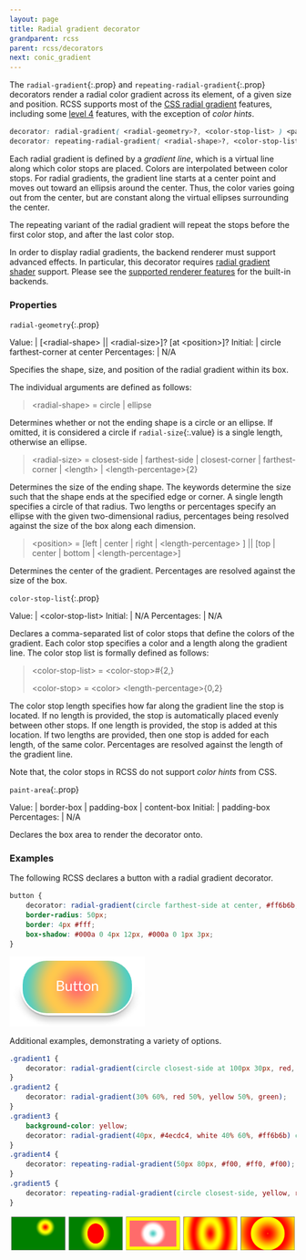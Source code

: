 ```yaml
---
layout: page
title: Radial gradient decorator
grandparent: rcss
parent: rcss/decorators
next: conic_gradient
---
```


The `radial-gradient`{:.prop} and `repeating-radial-gradient`{:.prop} decorators render a radial color gradient across its element, of a given size and position. RCSS supports most of the [CSS radial gradient](https://drafts.csswg.org/css-images-3/#radial-gradients) features, including some [level 4](https://drafts.csswg.org/css-images-4/#radial-gradients) features, with the exception of *color hints*.

```css
decorator: radial-gradient( <radial-geometry>?, <color-stop-list> ) <paint-area>?;
decorator: repeating-radial-gradient( <radial-shape>?, <color-stop-list> ) <paint-area>?;
```

Each radial gradient is defined by a *gradient line*, which is a virtual line along which color stops are placed. Colors are interpolated between color stops. For radial gradients, the gradient line starts at a center point and moves out toward an ellipsis around the center. Thus, the color varies going out from the center, but are constant along the virtual ellipses surrounding the center.

The repeating variant of the radial gradient will repeat the stops before the first color stop, and after the last color stop.

In order to display radial gradients, the backend renderer must support advanced effects. In particular, this decorator requires [radial gradient shader](../../cpp_manual/interfaces/render.html#shaders) support. Please see the [supported renderer features](https://github.com/mikke89/RmlUi?tab=readme-ov-file#renderers) for the built-in backends.


### Properties

`radial-geometry`{:.prop}

Value: | \[\<radial-shape\> <span class="prop-def-symbol" title="one or more options must occur">\|\|</span> \<radial-size\>\]? \[at \<position\>\]?
Initial: | circle farthest-corner at center
Percentages: | N/A

Specifies the shape, size, and position of the radial gradient within its box.

The individual arguments are defined as follows:

> \<radial-shape\> = circle \| ellipse

Determines whether or not the ending shape is a circle or an ellipse. If omitted, it is considered a circle if `radial-size`{:.value} is a single length, otherwise an ellipse.

> \<radial-size\> = closest-side \| farthest-side \| closest-corner \| farthest-corner \| \<length\> \| \<length-percentage\><span class="prop-def-symbol" title="two space-separated occurrences">{2}</span>

Determines the size of the ending shape. The keywords determine the size such that the shape ends at the specified edge or corner. A single length specifies a circle of that radius. Two lengths or percentages specify an ellipse with the given two-dimensional radius, percentages being resolved against the size of the box along each dimension.

> \<position\> = \[left \| center \| right \| \<length-percentage\> \] <span class="prop-def-symbol" title="one or more options must occur">\|\|</span> \[top \| center \| bottom \| \<length-percentage\>\]

Determines the center of the gradient. Percentages are resolved against the size of the box.

`color-stop-list`{:.prop}

Value: | \<color-stop-list\>
Initial: | N/A
Percentages: | N/A

Declares a comma-separated list of color stops that define the colors of the gradient. Each color stop specifies a color and a length along the gradient line. The color stop list is formally defined as follows:

> \<color-stop-list\> = \<color-stop\><span class="prop-def-symbol" title="Two or more comma-separated occurrences">#{2,}</span>
>
> \<color-stop\> = \<color\> \<length-percentage\><span class="prop-def-symbol" title="zero to two space-separated occurrences">{0,2}</span>

The color stop length specifies how far along the gradient line the stop is located. If no length is provided, the stop is automatically placed evenly between other stops. If one length is provided, the stop is added at this location. If two lengths are provided, then one stop is added for each length, of the same color. Percentages are resolved against the length of the gradient line.

Note that, the color stops in RCSS do not support *color hints* from CSS.

`paint-area`{:.prop}

Value: | border-box \| padding-box \| content-box
Initial: | padding-box
Percentages: | N/A

Declares the box area to render the decorator onto.


### Examples

The following RCSS declares a button with a radial gradient decorator.

```css
button {
    decorator: radial-gradient(circle farthest-side at center, #ff6b6b, #fec84d, #4ecdc4);
    border-radius: 50px;
    border: 4px #fff;
    box-shadow: #000a 0 4px 12px, #000a 0 1px 3px;
}
```

![Radial gradient button example](../../../assets/images/decorators/radial-gradient-button.png)

Additional examples, demonstrating a variety of options.

```css
.gradient1 {
    decorator: radial-gradient(circle closest-side at 100px 30px, red, yellow, green);
}
.gradient2 {
    decorator: radial-gradient(30% 60%, red 50%, yellow 50%, green);
}
.gradient3 {
    background-color: yellow;
    decorator: radial-gradient(40px, #4ecdc4, white 40% 60%, #ff6b6b) content-box;
}
.gradient4 {
    decorator: repeating-radial-gradient(50px 80px, #f00, #ff0, #f00);
}
.gradient5 {
    decorator: repeating-radial-gradient(circle closest-side, yellow, red 2px, yellow);
}
```

![Radial gradient examples](../../../assets/images/decorators/radial-gradient.png)
